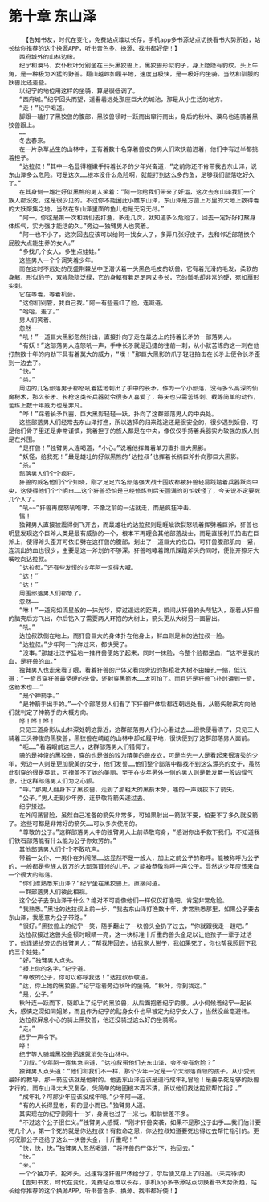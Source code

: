 # 第十章 东山泽
        【告知书友，时代在变化，免费站点难以长存，手机app多书源站点切换看书大势所趋，站长给你推荐的这个换源APP，听书音色多、换源、找书都好使！】
       西府城外的山林边缘。
       纪宁和漠乌、女仆秋叶分别坐在三头黑狡兽上，黑狡兽形似豹子，身上隐隐有豹纹，头上牛角，是一种极为凶猛的野兽。翻山越岭如履平地，速度且极快，是一极好的坐骑。当然和驯服的妖兽比还差些。
       以纪宁的地位用这样的坐骑，算是很低调了。
       “西府城。”纪宁回头而望，遥看着远处那座巨大的城池，那是从小生活的地方。
       “走！”纪宁喝道。
       脚跟一磕打了黑狡兽的腹部，黑狡兽顿时一跃而出窜行而出，身后的秋叶、漠乌也连骑着黑狡兽跟上。
       ……
       冬去春来。
       在一片杂草丛生的山林中，正有着数十名穿着兽皮的男人们欢快前进着，他们中有过半都挑着担子。
       “达拉叔！”其中一名显得稚嫩手持着长矛的少年兴奋道，“之前你还不肯带我去东山泽，说东山泽多么危险。可是这次……根本没什么危险啊，就能打到这么多的鱼，足够我们部落吃好久了。”
       在其身侧一雄壮好似黑熊的男人笑着：“阿一你给我们带来了好运，这次去东山泽我们一个族人都没死，这是很少见的。不过你不能因此小瞧东山泽，东山泽是方圆上万里的大地上数得着的大妖聚集之地，当然在东山泽里面的鱼儿也是无穷无尽。”
       “阿一，你这是第一次和我们去打渔，多走几次，就知道多么危险了。回去一定好好打熬身体炼气，实力强才能活的久。”旁边一独臂男人也笑着。
       “阿一也不小了，这次回去应该可以给阿一找女人了，多弄几张好皮子，去和邻近部落换个屁股大点能生养的女人。”
       “多找几个女人，多生点娃娃。”
       这些男人一个个调笑着少年。
       而在这时不远处的茂盛荆棘丛中正潜伏着一头黑色毛皮的妖兽，它有着光滑的毛发，柔软的身躯，形似豹子，双眸隐隐泛绿，它的身躯有着足足两丈多长，它的鬃毛却非常的硬，宛如扇形尖刺。
       它在等着，等着机会。
       “这你们别管，我自己找。”阿一有些羞红了脸，连喊道。
       “哈哈，羞了。”
       男人们笑着。
       忽然——
       “吼！”一道巨大黑影忽然扑出，直接扑向了走在最边上的持着长矛的一部落男人。
       “有妖！”这部落男人连怒吼一声，手中长矛就是迅捷的往前一刺，从小就苦练的这一刺在他打熬数十年的内劲下具有着莫大的威力，“噗！”那巨大黑影的爪子轻轻拍击在长矛上便令长矛歪到一边去了。
       “快。”
       “杀。”
       周边的几名部落男子都怒吼着猛地刺出了手中的长矛，作为一个小部落，没有多么高深的仙魔秘术，那么长矛、长枪这类长兵器就令很多人喜爱了，每天也只需苦练刺、截等简单的动作，苦练上数十年威力也是非凡。
       “哗！”踩着长矛兵器，巨大黑影轻轻一跃，扑向了这群部落男人的中央处。
       这些部落男人们经常去东山泽打渔，所以选择的归来路途还是很安全的，很少遇到妖兽，可是他们骨子里还是非常谨慎，挑着担子的族人都是在中央，像仅仅手持着兵器实力较强的族人则是在外围。
       “是犴兽！”独臂男人连喝道，“小心。”说着他挥舞着单刀直扑巨大黑影。
       “妖怪，给我死！”最是雄壮的好似黑熊的‘达拉叔’也挥着长柄巨斧扑向那巨大黑影。
       “杀。”
       部落男人们个个疯狂。
       犴兽的威名他们个个知晓，刚才足足六名部落强大战士围攻都被犴兽轻易践踏着兵器跃向中央，这使得他们个个明白……这个犴兽恐怕是已经修炼到后天圆满的可怕妖怪了，今天说不定要死几个人了。
       “吼~~”犴兽再度怒吼咆哮，不像之前的一沾就走，而是疯狂冲击。
       铛！
       独臂男人直接被震得倒飞开去，而最雄壮的达拉叔则是睚眦欲裂怒吼着挥劈着巨斧，犴兽也明显发现这个巨斧人类是最有威胁的一个，根本不再理会其他部落战士，而是直接利爪拍击在巨斧上，使得斧头歪开可依旧劈在这犴兽的腹部，划出了一道巨大的伤口，可犴兽腹部肌肉一紧，连流出的血也很少，主要是这一斧划的不够深。犴兽咆哮着蹄爪踩踏斧头的同时，便张开獠牙大嘴咬向达拉叔。
       “达拉叔。”还有些发愣的少年阿一惊得大喊。
       “达！”
       “达！”
       周围部落男人们都急了。
       忽然——
       “咻！”一道宛如流星般的一抹光华，穿过遥远的距离，瞬间从犴兽的头颅钻入，跟着从犴兽的脑壳后方飞出，尔后钻入了需要两人环抱的大树上，箭头更从大树另一面冒出。
       “吼。”
       达拉叔跌倒在地上，而犴兽巨大的身体扑在他身上，鲜血则是淋的达拉叔一脸。
       “达拉叔。”少年阿一飞奔过来，都快哭了。
       “没事。”那雄壮汉子猛地一推犴兽便站了起来，同时一抹脸，令整个脸都是血，“这不是我的血，是犴兽的血。”
       独臂男人也走来看了眼，看着犴兽的尸体又看向旁边的那粗壮大树不由瞳孔一缩，低沉道：“一箭贯穿犴兽最坚硬的头骨，还射穿黑箭木……太可怕了。而且还是犴兽飞扑时遭到一箭，这箭术也……”
       “是个神箭手。”
       “是神箭手出手的。”一个个部落男人们看了下犴兽尸体后都连朝远处看，从箭矢射来方向他们就判定了神箭手的大概方向。
       哗！哗！哗！
       只见三道身影从山林深处朝这靠近，这群部落男人们小心看过去……很快便看清了，只见三人骑着三头神俊的黑狡兽，黑狡兽在崎岖的山林中却如履平地，很快便到了这群部落男人面前。
       “呃……”看着眼前这三人，这群部落男人们错愕了。
       骑的是神俊的黑狡兽，穿的也是做的较为精美的兽皮衣，可是当先一人是看起来很清秀的少年，旁边一人则是更加貌美的女子，他们发誓……他们整个部落中都找不到这么漂亮的女子，虽然此刻穿的很是英武，可掩盖不了她的美丽。至于在少年另外一侧的男人则是散发着一股凶悍气息，让这群部落男人们为之心颤。
       “呼。”那男人翻身下了黑狡兽，走到了那粗大的黑箭木旁，嗤的一声就拔下了箭矢。
       “公子。”男人走到少年旁，连恭敬将箭矢递过去。
       纪宁接过。
       在外闯荡冒险，虽然自己准备的箭矢非常多，可如果射出一箭就不要，怕要不了多久就没箭了。这些可都是非常好的箭矢……可以多次使用的。
       “尊敬的公子。”这群部落男人中的独臂男人上前恭敬弯身，“感谢你出手救下我们，不知道我们铁石部落能有什么能为公子你效劳的。”
       其他部落男人们个个不敢吭声。
       带着一女仆、一男仆在外闯荡……这显然不是一般人，加上之前公子的称呼。能被称呼为公子的，一般都是些族人数万的大部落首领的儿子，才能被恭敬称呼一声公子。显然这少年应该来自一个很大的部落。
       “你们谁熟悉东山泽？”纪宁坐在黑狡兽上，直接问道。
       一群部落男人们彼此相视。
       这个公子去东山泽干什么？绝对不可能像他们一样仅仅打渔吧，肯定非常危险。
       “我熟悉。”黑壮的达拉叔上前一步，“我去东山泽打渔数十年，非常熟悉那里，如果公子要去东山泽，我愿意为公子带路。”
       “很好。”黑狡兽上的纪宁一笑，随手翻出了一块兽头金扔了过去，“你就跟我走一趟吧。”
       达拉叔接过这兽头金顿时眼睛一亮，这一块标准十斤重的兽头金足以让他孩子一辈子过活了，他连递给旁边的独臂男人：“帮我带回去，给我家大崽子，我如果死了，你也帮我照顾下我的三个娃娃。”
       “好。”独臂男人点头。
       “报上你的名字。”纪宁道。
       “尊敬的公子，你可以称呼我达！”达拉叔恭敬道。
       “达，你上她的黑狡兽。”纪宁指着旁边秋叶的坐骑，“秋叶，你到我这。”
       “是，公子。”
       秋叶连一跃而下，随即上了纪宁的黑狡兽，从后面抱着纪宁的腰。从小伺候着纪宁一起长大，感情之深如同姐弟，而且作为纪宁的贴身女仆也早被定为纪宁女人了，当然没丝毫避讳。
       达拉叔屏息小心的骑上黑狡兽，他还没骑过这么好的坐骑呢。
       “走。”
       纪宁一声令下。
       哗！
       纪宁等人骑着黑狡兽迅速就消失在山林中。
       “刀叔。”少年阿一连焦急问道，“达拉叔带他们去东山泽，会不会有危险？”
       独臂男人点头道：“他们和我们不一样，那个少年一定是一个大部落首领的孩子，从小受到最好的教导，那一箭应该就是他射的。他去东山泽应该是进行成年礼冒险！是要杀死足够的妖兽才行的，而东山泽太大又复杂，凭简单的地图根本弄不清，所以他们找达拉叔帮忙指引。”
       “成年礼？可那少年应该没成年吧。”少年阿一道。
       “有的人长得显老，有的显小而已。”独臂男人道。
       其实现在的纪宁刚刚十一岁，身高也过了一米七，和前世差不多。
       “不过这个公子很仁义。”独臂男人感慨，“刚才犴兽突袭，如果不是那公子出手……我们估计要死几个人，第一个死的就是你达拉叔！有救命之恩，你达拉叔知道要死也得过去帮忙指引的。更何况那公子还给了这么一块兽头金，十斤重呢！”
       “快，快，快。”独臂男人忽然喝道，“将犴兽的尸体分下，抬回去。”
       “快。”
       “来。”
       一个个抽刀子，抡斧头，迅速将这犴兽尸体给分了，尔后便又踏上了归途。（未完待续）
       【告知书友，时代在变化，免费站点难以长存，手机app多书源站点切换看书大势所趋，站长给你推荐的这个换源APP，听书音色多、换源、找书都好使！】